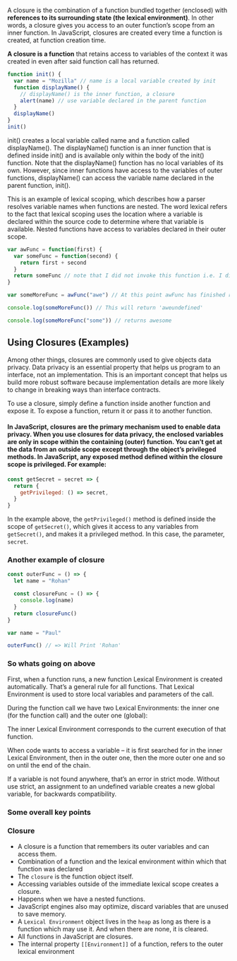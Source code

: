 A closure is the combination of a function bundled together (enclosed) with **references to its surrounding state (the lexical environment)**. In other words, a closure gives you access to an outer function’s scope from an inner function. In JavaScript, closures are created every time a function is created, at function creation time.

**A closure is a function** that retains access to variables of the context it was created in even after said function call has returned.

```js
function init() {
  var name = "Mozilla" // name is a local variable created by init
  function displayName() {
    // displayName() is the inner function, a closure
    alert(name) // use variable declared in the parent function
  }
  displayName()
}
init()
```

init() creates a local variable called name and a function called displayName(). The displayName() function is an inner function that is defined inside init() and is available only within the body of the init() function. Note that the displayName() function has no local variables of its own. However, since inner functions have access to the variables of outer functions, displayName() can access the variable name declared in the parent function, init().

This is an example of lexical scoping, which describes how a parser resolves variable names when functions are nested. The word lexical refers to the fact that lexical scoping uses the location where a variable is declared within the source code to determine where that variable is available. Nested functions have access to variables declared in their outer scope.

```js
var awFunc = function(first) {
  var someFunc = function(second) {
    return first + second
  }
  return someFunc // note that I did not invoke this function i.e. I did not use someFunc(), but I did returned the function itself
}

var someMoreFunc = awFunc("awe") // At this point awFunc has finished running

console.log(someMoreFunc()) // This will return 'aweundefined'

console.log(someMoreFunc("some")) // returns awesome
```

## Using Closures (Examples)

Among other things, closures are commonly used to give objects data privacy. Data privacy is an essential property that helps us program to an interface, not an implementation. This is an important concept that helps us build more robust software because implementation details are more likely to change in breaking ways than interface contracts.

To use a closure, simply define a function inside another function and expose it. To expose a function, return it or pass it to another function.

#### In JavaScript, closures are the primary mechanism used to enable data privacy. When you use closures for data privacy, the enclosed variables are only in scope within the containing (outer) function. You can’t get at the data from an outside scope except through the object’s privileged methods. In JavaScript, any exposed method defined within the closure scope is privileged. For example:

```js
const getSecret = secret => {
  return {
    getPrivileged: () => secret,
  }
}
```

In the example above, the `getPrivileged()` method is defined inside the scope of `getSecret()`, which gives it access to any variables from `getSecret()`, and makes it a privileged method. In this case, the parameter, `secret`.

### Another example of closure

```js
const outerFunc = () => {
  let name = "Rohan"

  const closureFunc = () => {
    console.log(name)
  }
  return closureFunc()
}

var name = "Paul"

outerFunc() // => Will Print 'Rohan'
```

### So whats going on above

First, when a function runs, a new function Lexical Environment is created automatically. That’s a general rule for all functions. That Lexical Environment is used to store local variables and parameters of the call.

During the function call we have two Lexical Environments: the inner one (for the function call) and the outer one (global):

The inner Lexical Environment corresponds to the current execution of that function.

When code wants to access a variable – it is first searched for in the inner Lexical Environment, then in the outer one, then the more outer one and so on until the end of the chain.

If a variable is not found anywhere, that’s an error in strict mode. Without use strict, an assignment to an undefined variable creates a new global variable, for backwards compatibility.

### Some overall key points

### Closure

- A closure is a function that remembers its outer variables and can access them.
- Combination of a function and the lexical environment within which that function was declared
- The `closure` is the function object itself.
- Accessing variables outside of the immediate lexical scope creates a closure.
- Happens when we have a nested functions.
- JavaScript engines also may optimize, discard variables that are unused to save memory.
- A `Lexical Environment` object lives in the `heap` as long as there is a function which may use it. And when there are none, it is cleared.
- All functions in JavaScript are closures.
- The internal property `[[Environment]]` of a function, refers to the outer lexical environment

